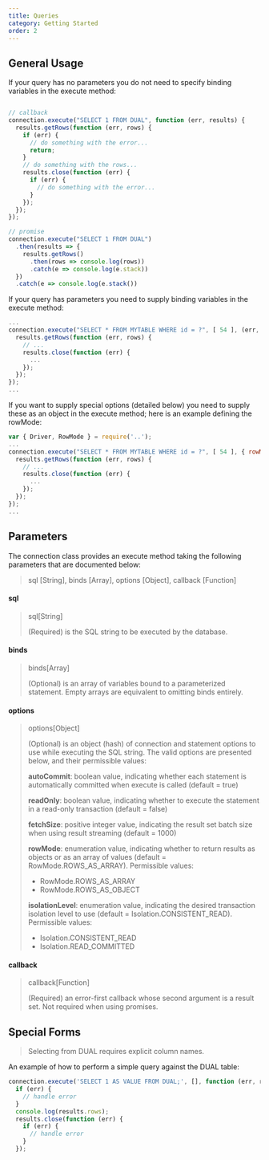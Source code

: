 ```yaml
---
title: Queries
category: Getting Started
order: 2
---
```


## General Usage

If your query has no parameters you do not need to specify binding variables
in the execute method:

```javascript

// callback
connection.execute("SELECT 1 FROM DUAL", function (err, results) {
  results.getRows(function (err, rows) {
    if (err) {
      // do something with the error...
      return;
    }
    // do something with the rows...
    results.close(function (err) {
      if (err) {
        // do something with the error...
      }
    });
  });
});

// promise
connection.execute("SELECT 1 FROM DUAL")
  .then(results => {
    results.getRows()
      .then(rows => console.log(rows))
      .catch(e => console.log(e.stack))
  })
  .catch(e => console.log(e.stack())

```

If your query has parameters you need to supply binding variables in the execute method:

```javascript
...
connection.execute("SELECT * FROM MYTABLE WHERE id = ?", [ 54 ], (err, results) => {
  results.getRows(function (err, rows) {
    // ...
    results.close(function (err) {
      ...
    });
  });
});
...
```

If you want to supply special options (detailed below) you need to supply these as
an object in the execute method; here is an example defining the rowMode:

```javascript
var { Driver, RowMode } = require('..');
...
connection.execute("SELECT * FROM MYTABLE WHERE id = ?", [ 54 ], { rowMode: RowMode.ROWS_AS_OBJECT } (err, results) => {
  results.getRows(function (err, rows) {
    // ...
    results.close(function (err) {
      ...
    });
  });
});
...
```

## Parameters

The connection class provides an execute method taking the following parameters that
are documented below:

> sql [String], binds [Array], options [Object], callback [Function]

#### sql

> sql[String]
>
> (Required) is the SQL string to be executed by the database.

#### binds

> binds[Array]
>
> (Optional) is an array of variables bound to a parameterized statement. Empty
> arrays are equivalent to omitting binds entirely.

#### options

> options[Object]
>
> (Optional) is an object (hash) of connection and statement options to use while
> executing the SQL string. The valid options are presented below, and their permissible
> values:
>
> **autoCommit**: boolean value, indicating whether each statement is automatically
> committed when execute is called (default = true)
>
> **readOnly**: boolean value, indicating whether to execute the statement in a read-only
> transaction (default = false)
>
> **fetchSize**: positive integer value, indicating the result set batch size when using
> result streaming (default = 1000)
>
> **rowMode**: enumeration value, indicating whether to return results as objects or as
> an array of values (default = RowMode.ROWS_AS_ARRAY). Permissible values:
> * RowMode.ROWS_AS_ARRAY
> * RowMode.ROWS_AS_OBJECT
>
> **isolationLevel**: enumeration value, indicating the desired transaction isolation level
> to use (default = Isolation.CONSISTENT_READ). Permissible values:
> * Isolation.CONSISTENT_READ
> * Isolation.READ_COMMITTED

#### callback

> callback[Function]
>
> (Required) an error-first callback whose second argument is a result set. Not required
> when using promises.

## Special Forms

> Selecting from DUAL requires explicit column names.

An example of how to perform a simple query against the DUAL table:

```javascript
connection.execute('SELECT 1 AS VALUE FROM DUAL;', [], function (err, results) {
  if (err) {
    // handle error
  }
  console.log(results.rows);
  results.close(function (err) {
    if (err) {
      // handle error
    }
  });
```
